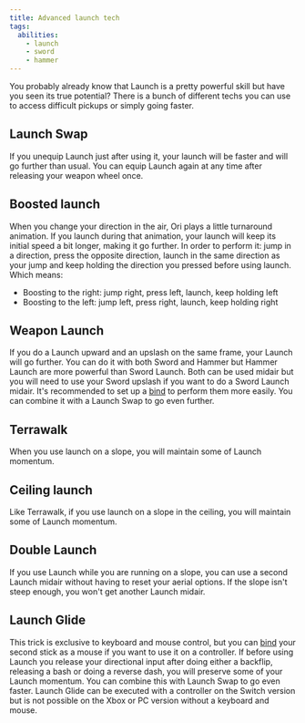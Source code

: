 ```yaml
---
title: Advanced launch tech
tags:
  abilities:
  	- launch
  	- sword
  	- hammer
---
```


You probably already know that Launch is a pretty powerful skill but have you seen its true potential? There is a bunch of different techs you can use to access difficult pickups or simply going faster.

## Launch Swap

If you unequip Launch just after using it, your launch will be faster and will go further than usual. You can equip Launch again at any time after releasing your weapon wheel once.

<youtube-video id="hkMq5wMOjy8"></youtube-video>

## Boosted launch

When you change your direction in the air, Ori plays a little turnaround animation. If you launch during that animation, your launch will keep its initial speed a bit longer, making it go further.
In order to perform it: jump in a direction, press the opposite direction, launch in the same direction as your jump and keep holding the direction you pressed before using launch. Which means:
* Boosting to the right: jump right, press left, launch, keep holding left
* Boosting to the left:  jump left, press right, launch, keep holding right

<youtube-video id="zeLow-pN5-I"></youtube-video>

## Weapon Launch

If you do a Launch upward and an upslash on the same frame, your Launch will go further. You can do it with both Sword and Hammer but Hammer Launch are more powerful than Sword Launch. Both can be used midair but you will need to use your Sword upslash if you want to do a Sword Launch midair. It's recommended to set up a [bind](/features/keybinds) to perform them more easily.
You can combine it with a Launch Swap to go even further.

<youtube-video id="7CVboUqFXTs"></youtube-video>

<youtube-video id="EFAdzdzsXL8"></youtube-video>

## Terrawalk

When you use launch on a slope, you will maintain some of Launch momentum.

<youtube-video id="QDljiJoczfs"></youtube-video>

## Ceiling launch

Like Terrawalk, if you use launch on a slope in the ceiling, you will maintain some of Launch momentum.

<youtube-video id="fCEsuef9EUQ"></youtube-video>

## Double Launch

If you use Launch while you are running on a slope, you can use a second Launch midair without having to reset your aerial options. If the slope isn't steep enough, you won't get another Launch midair.

<youtube-video id="_2DaS6Rri30"></youtube-video>

## Launch Glide

This trick is exclusive to keyboard and mouse control, but you can [bind](/features/keybinds) your second stick as a mouse if you want to use it on a controller.
If before using Launch you release your directional input after doing either a backflip, releasing a bash or doing a reverse dash, you will preserve some of your Launch momentum.
You can combine this with Launch Swap to go even faster.
Launch Glide can be executed with a controller on the Switch version but is not possible on the Xbox or PC version without a keyboard and mouse.

<youtube-video id="aVQNR97Y7cI"></youtube-video>
